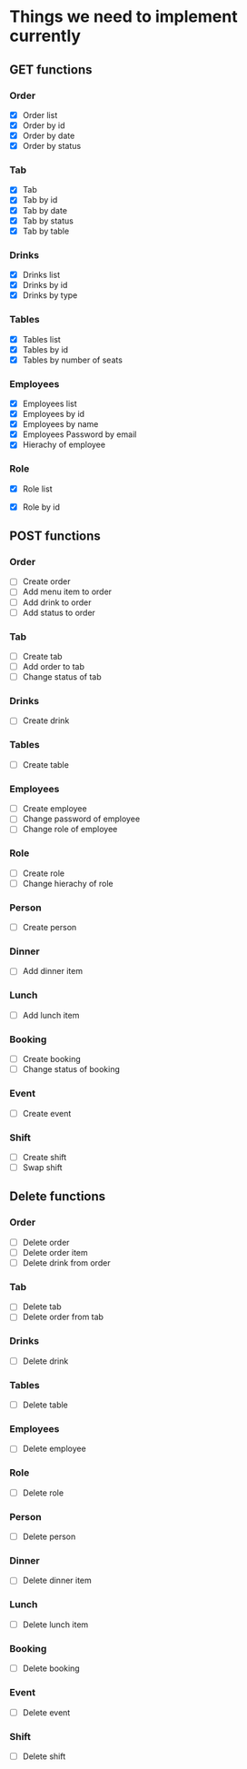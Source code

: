 # Things we need to implement currently

## GET functions
### Order
- [x] Order list
- [x] Order by id
- [x] Order by date
- [x] Order by status

### Tab
- [x] Tab
- [x] Tab by id
- [x] Tab by date
- [x] Tab by status
- [x] Tab by table

### Drinks
- [x] Drinks list
- [x] Drinks by id
- [x] Drinks by type

### Tables
- [x] Tables list
- [x] Tables by id
- [x] Tables by number of seats

### Employees
- [x] Employees list
- [x] Employees by id
- [x] Employees by name
- [x] Employees Password by email
- [x] Hierachy of employee

### Role
- [x] Role list
- [x] Role by id



## POST functions
### Order
- [ ] Create order
- [ ] Add menu item to order
- [ ] Add drink to order
- [ ] Add status to order

### Tab
- [ ] Create tab
- [ ] Add order to tab
- [ ] Change status of tab

### Drinks
- [ ] Create drink

### Tables
- [ ] Create table

### Employees
- [ ] Create employee
- [ ] Change password of employee
- [ ] Change role of employee

### Role
- [ ] Create role
- [ ] Change hierachy of role

### Person
- [ ] Create person

### Dinner
- [ ] Add dinner item

### Lunch
- [ ] Add lunch item

### Booking
- [ ] Create booking
- [ ] Change status of booking

### Event
- [ ] Create event

### Shift
- [ ] Create shift
- [ ] Swap shift

## Delete functions
### Order
- [ ] Delete order
- [ ] Delete order item
- [ ] Delete drink from order

### Tab
- [ ] Delete tab
- [ ] Delete order from tab

### Drinks
- [ ] Delete drink

### Tables
- [ ] Delete table

### Employees
- [ ] Delete employee

### Role
- [ ] Delete role

### Person
- [ ] Delete person

### Dinner
- [ ] Delete dinner item

### Lunch
- [ ] Delete lunch item

### Booking
- [ ] Delete booking

### Event
- [ ] Delete event

### Shift
- [ ] Delete shift